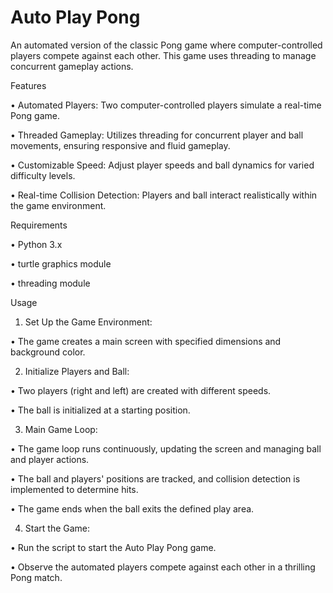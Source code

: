 # Auto Play Pong
An automated version of the classic Pong game where computer-controlled players compete against each other. This game uses threading to manage concurrent gameplay actions.

Features    

• Automated Players: Two computer-controlled players simulate a real-time Pong game.

• Threaded Gameplay: Utilizes threading for concurrent player and ball movements, ensuring responsive and fluid gameplay.

• Customizable Speed: Adjust player speeds and ball dynamics for varied difficulty levels.

• Real-time Collision Detection: Players and ball interact realistically within the game environment.

Requirements    

• Python 3.x

• turtle graphics module

• threading module

Usage    

1. Set Up the Game Environment:

• The game creates a main screen with specified dimensions and background color.

2. Initialize Players and Ball:

• Two players (right and left) are created with different speeds.

• The ball is initialized at a starting position.

3. Main Game Loop:

• The game loop runs continuously, updating the screen and managing ball and player actions.

• The ball and players' positions are tracked, and collision detection is implemented to determine hits.

• The game ends when the ball exits the defined play area.

4. Start the Game:

• Run the script to start the Auto Play Pong game.

• Observe the automated players compete against each other in a thrilling Pong match.

